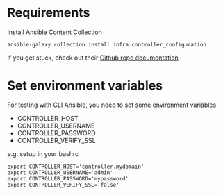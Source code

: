 # Requirements

Install Ansible Content Collection

```
ansible-galaxy collection install infra.controller_configuration
```

If you get stuck, check out their [Github repo documentation](https://github.com/redhat-cop/controller_configuration/tree/devel)

# Set environment variables 

For testing with CLI Ansible, you need to set some environment variables

- CONTROLLER_HOST
- CONTROLLER_USERNAME
- CONTROLLER_PASSWORD
- CONTROLLER_VERIFY_SSL

e.g. setup in your bashrc

```
export CONTROLLER_HOST='controller.mydomain'
export CONTROLLER_USERNAME='admin'
export CONTROLLER_PASSWORD='mypassword'
export CONTROLLER_VERIFY_SSL='false'
```